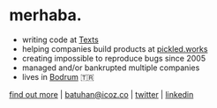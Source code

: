 # merhaba.

* writing code at [Texts](https://www.textshq.com/)
* helping companies build products at [pickled.works](https://pickled.works)
* creating impossible to reproduce bugs since 2005
* managed and/or bankrupted multiple companies 
* lives in [Bodrum](https://en.wikipedia.org/wiki/Bodrum) 🇹🇷

[find out more](https://batuhan.co/?ref=githubprofile) | [batuhan@icoz.co](mailto:batuhan@icoz.co) | [twitter](https://twitter.com/batuhan) | [linkedin](https://linkedin.com/in/batuhanicoz)
